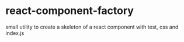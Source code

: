 # react-component-factory
small utility to create a skeleton of a react component with test, css and index.js  
